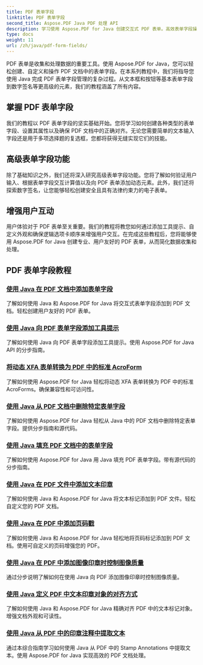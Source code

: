 ```yaml
---
title: PDF 表单字段
linktitle: PDF 表单字段
second_title: Aspose.PDF Java PDF 处理 API
description: 学习使用 Aspose.PDF for Java 创建交互式 PDF 表单。高效表单字段操作的综合教程。
type: docs
weight: 11
url: /zh/java/pdf-form-fields/
---
```


PDF 表单是收集和处理数据的重要工具。使用 Aspose.PDF for Java，您可以轻松创建、自定义和操作 PDF 文档中的表单字段。在本系列教程中，我们将指导您使用 Java 完成 PDF 表单字段管理的复杂过程。从文本框和按钮等基本表单字段到数字签名等更高级的元素，我们的教程涵盖了所有内容。

## 掌握 PDF 表单字段

我们的教程以 PDF 表单字段的坚实基础开始。您将学习如何创建各种类型的表单字段、设置其属性以及确保 PDF 文档中的正确对齐。无论您需要简单的文本输入字段还是用于多项选择题的复选框，您都将获得无缝实现它们的技能。

## 高级表单字段功能

除了基础知识之外，我们还将深入研究高级表单字段功能。您将了解如何验证用户输入、根据表单字段交互计算值以及向 PDF 表单添加动态元素。此外，我们还将探索数字签名，让您能够轻松创建安全且具有法律约束力的电子表单。

## 增强用户互动

用户体验对于 PDF 表单至关重要。我们的教程将教您如何通过添加工具提示、自定义外观和确保逻辑选项卡顺序来增强用户交互。在完成这些教程后，您将能够使用 Aspose.PDF for Java 创建专业、用户友好的 PDF 表单，从而简化数据收集和处理。

## PDF 表单字段教程
### [使用 Java 在 PDF 文档中添加表单字段](./add-form-field-in-pdf-document-using-java/)
了解如何使用 Java 和 Aspose.PDF for Java 将交互式表单字段添加到 PDF 文档。轻松创建用户友好的 PDF 表单。
### [使用 Java 向 PDF 表单字段添加工具提示](./add-tooltip-to-pdf-form-field-with-java/)
了解如何使用 Java 向 PDF 表单字段添加工具提示。使用 Aspose.PDF for Java API 的分步指南。
### [将动态 XFA 表单转换为 PDF 中的标准 AcroForm](./convert-dynamic-xfa-form-to-standard-acroform-in-pdf/)
了解如何使用 Aspose.PDF for Java 轻松将动态 XFA 表单转换为 PDF 中的标准 AcroForms。确保兼容性和可访问性。
### [使用 Java 从 PDF 文档中删除特定表单字段](./delete-particular-form-field-from-pdf-document-in-java/)
了解如何使用 Aspose.PDF for Java 轻松从 Java 中的 PDF 文档中删除特定表单字段。提供分步指南和源代码。
### [使用 Java 填充 PDF 文档中的表单字段](./fill-form-field-in-pdf-document-with-java/)
了解如何使用 Aspose.PDF for Java 用 Java 填充 PDF 表单字段。带有源代码的分步指南。
### [使用 Java 在 PDF 文件中添加文本印章](./adding-text-stamp-in-pdf-file-using-java/)
了解如何使用 Java 和 Aspose.PDF for Java 将文本标记添加到 PDF 文件。轻松自定义您的 PDF 文档。
### [使用 Java 在 PDF 中添加页码戳](./add-page-number-stamp-in-pdf-using-java/)
了解如何使用 Java 和 Aspose.PDF for Java 轻松地将页码标记添加到 PDF 文档。使用可自定义的页码增强您的 PDF。
### [使用 Java 在 PDF 中添加图像印章时控制图像质量](./control-image-quality-when-adding-image-stamp-in-pdf-using-java/)
通过分步说明了解如何在使用 Java 向 PDF 添加图像印章时控制图像质量。
### [使用 Java 定义 PDF 中文本印章对象的对齐方式](./define-alignment-for-text-stamp-object-in-pdf-using-java/)
了解如何使用 Java 和 Aspose.PDF for Java 精确对齐 PDF 中的文本标记对象。增强文档外观和可读性。
### [使用 Java 从 PDF 中的印章注释中提取文本](./extract-text-from-stamp-annotation-in-pdf-using-java/)
通过本综合指南学习如何使用 Java 从 PDF 中的 Stamp Annotations 中提取文本。使用 Aspose.PDF for Java 实现高效的 PDF 文档处理。